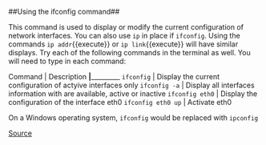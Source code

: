 ##Using the ifconfig command##

This command is used to display or modify the current configuration of network interfaces. You can also use `ip` in place if `ifconfig`. Using the commands `ip addr`{{execute}} or `ip link`{{execute}} will have similar displays. Try each of the following commands in the terminal as well. You will need to type in each command:

Command | Description
__________|___________________
`ifconfig` | Display the current configuration of actyive interfaces only
`ifconfig -a` | Display all interfaces information with are available, active or inactive
`ifconfig eth0` | Display the configuration of the interface eth0
`ifconfig eth0 up` | Activate eth0


On a Windows operating system, `ifconfig` would be replaced with `ipconfig`

[Source](https://www.oreilly.com/library/view/centos-quick-start/9781789344875/a1c8676e-6880-43f2-a8d3-ec212f62cf6c.xhtml)